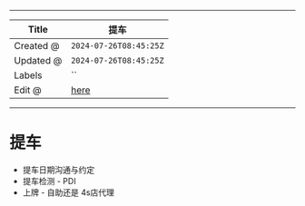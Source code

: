 -----

| Title     | 提车                                               |
| --------- | ------------------------------------------------ |
| Created @ | `2024-07-26T08:45:25Z`                           |
| Updated @ | `2024-07-26T08:45:25Z`                           |
| Labels    | \`\`                                             |
| Edit @    | [here](https://github.com/junxnone/che/issues/9) |

-----

# 提车

  - 提车日期沟通与约定
  - 提车检测 - PDI
  - 上牌 - 自助还是 4s店代理
